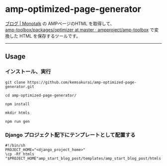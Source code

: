# amp-optimized-page-generator       

[ブログ | Monotalk](https://www.monotalk.xyz/) の AMPページのHTML を取得して、    
[amp-toolbox/packages/optimizer at master · ampproject/amp-toolbox](https://github.com/ampproject/amp-toolbox/tree/master/packages/optimizer) で変換した HTML を保存するツールです。     


-----------------------------------------------------
## Usage            

### インストール、実行    
```console
git clone https://github.com/kemsakurai/amp-optimized-page-generator.git
```

```console
cd amp-optimized-page-generator/
```

```console
npm install
```

```console
mkdir htmls
```

```console
npm run gen
```

### Django プロジェクト配下にテンプレートとして配置する    
```console
#!/bin/sh
PROJECT_HOME="<django_project_home>"
\cp -Rf htmls "$PROJECT_HOME"amp_start_blog_post/templates/amp_start_blog_post/htmls
````
